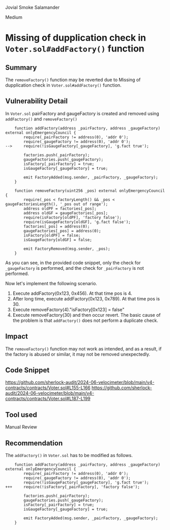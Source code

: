Jovial Smoke Salamander

Medium

# Missing of dupplication check in `Voter.sol#addFactory()` function

## Summary
The `removeFactory()` function may be reverted due to Missing of dupplication check in `Voter.sol#addFactory()` function.

## Vulnerability Detail
In `Voter.sol` pairFactory and gaugeFactory is created and removed using `addFactory()` and `removeFactory()`
```solidity
    function addFactory(address _pairFactory, address _gaugeFactory) external onlyEmergencyCouncil {
        require(_pairFactory != address(0), 'addr 0');
        require(_gaugeFactory != address(0), 'addr 0');
-->     require(!isGaugeFactory[_gaugeFactory], 'g.fact true');

        factories.push(_pairFactory);
        gaugeFactories.push(_gaugeFactory);
        isFactory[_pairFactory] = true;
        isGaugeFactory[_gaugeFactory] = true;

        emit FactoryAdded(msg.sender, _pairFactory, _gaugeFactory);
    }
```
```solidity
    function removeFactory(uint256 _pos) external onlyEmergencyCouncil {
        require(_pos < factoryLength() && _pos < gaugeFactoriesLength(), '_pos out of range');
        address oldPF = factories[_pos];
        address oldGF = gaugeFactories[_pos];
        require(isFactory[oldPF], 'factory false');
        require(isGaugeFactory[oldGF], 'g.fact false');
        factories[_pos] = address(0);
        gaugeFactories[_pos] = address(0);
        isFactory[oldPF] = false;
        isGaugeFactory[oldGF] = false;

        emit FactoryRemoved(msg.sender, _pos);
    }
```
As you can see, in the provided code snippet, only the check for `_gaugeFactory` is performed, and the check for `_pairFactory` is not performed.

Now let's implement the following scenario.
1) Execute addFactory(0x123, 0x456). At that time pos is 4.
2) After long time, execute addFactory(0x123, 0x789). At that time pos is 30.
3) Execute removeFactory(4)."isFactory[0x123] = false"
4) Execute removeFactory(30) and then occur revert.
The basic cause of the problem is that `addFactory()` does not perform a duplicate check.

## Impact
The `removeFactory()` function may not work as intended, and as a result, if the factory is abused or similar, it may not be removed unexpectedly.

## Code Snippet
https://github.com/sherlock-audit/2024-06-velocimeter/blob/main/v4-contracts/contracts/Voter.sol#L155-L166
https://github.com/sherlock-audit/2024-06-velocimeter/blob/main/v4-contracts/contracts/Voter.sol#L187-L199

## Tool used

Manual Review

## Recommendation
The `addFactory()` in `Voter.sol` has to be modified as follows.
```solidity
    function addFactory(address _pairFactory, address _gaugeFactory) external onlyEmergencyCouncil {
        require(_pairFactory != address(0), 'addr 0');
        require(_gaugeFactory != address(0), 'addr 0');
        require(!isGaugeFactory[_gaugeFactory], 'g.fact true');
+++     require(!isFactory[_pairFactory], 'factory false');   

        factories.push(_pairFactory);
        gaugeFactories.push(_gaugeFactory);
        isFactory[_pairFactory] = true;
        isGaugeFactory[_gaugeFactory] = true;

        emit FactoryAdded(msg.sender, _pairFactory, _gaugeFactory);
    }
```